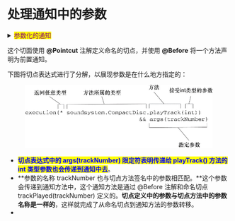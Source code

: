 # 处理通知中的参数

<details>

<summary><mark style="color:purple;">参数化的通知</mark></summary>

```java
package soundsystem;

import java.util.HashMap;
import java.util.Map;
import org.aspect.lang.annotation.Aspect;
import org.aspect.lang.annotation.Before;
import org.aspect.lang.annotation.Pointcut;

@Aspect
public class TrackCounter {

  private Map<Integer, Integer> trackCounts = new HashMap<>();
  
  @Pointcut("execution(* soundsystem.CompactDisc.playTrack(int) " +
            "&& args(trackNumber)")
  public void trackPlayed(int trackNumber) { }

  @Before("trackPlayed(trackNumber)")
  public void countTrack(int trackNumber) {
    int currentCount = getPlayCount(trackNumber);
    trackCounts.put(trackNumber, currentCount + 1);
  }
  
  public int getPlayCount(int trackNumber) {
    return trackCounts.containsKey(trackNumber) ? 
      trackCounts.get(trackNumber) : 0;
  }
}
```

</details>

这个切面使用 **@Pointcut** 注解定义命名的切点，并使用 **@Before** 将一个方法声明为前置通知。

下图将切点表达式进行了分解，以展现参数是在什么地方指定的：

<figure><img src="../../../../.gitbook/assets/image (2) (1) (1).png" alt=""><figcaption></figcaption></figure>

* <mark style="color:blue;">**切点表达式中的 args(trackNumber) 限定符表明传递给 playTrack() 方法的 int 类型参数也会传递到通知中去**</mark>。
* **参数的名称 trackNumber 也与切点方法签名中的参数相匹配。**这个参数会传递到通知方法中，这个通知方法是通过 @Before 注解和命名切点 trackPlayed(trackNumber) 定义的。**切点定义中的参数与切点方法中的参数名称是一样的**，这样就完成了从命名切点到通知方法的参数转移。
*

